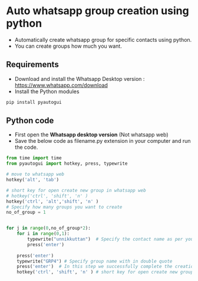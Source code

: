 # Auto whatsapp group creation using python
* Automatically create whatsapp group for specific contacts using python.  
* You can create groups how much you want. 

## Requirements
* Download and install the Whatsapp Desktop version : https://www.whatsapp.com/download  
* Install the Python modules
```python
pip install pyautogui
```

## Python code
* First  open the **Whatsapp desktop version** (Not whatsapp web)
* Save the below code as filename.py extension in your computer and run the code.
  
```python
from time import time
from pyautogui import hotkey, press, typewrite 

# move to whatsapp web 
hotkey('alt', 'tab')

# short key for open create new group in whatsapp web
# hotkey('ctrl', 'shift', 'n' )
hotkey('ctrl', 'alt','shift', 'n' )
# Specify how many groups you want to create
no_of_group = 1


for j in range(0,no_of_group*2): 
    for i in range(0,1):
        typewrite("unnikkuttan")  # Specify the contact name as per your phone with in double quote
        press('enter')
    
    press('enter')
    typewrite("GRP4") # Specify group name with in double quote
    press('enter')  # In this step we successfully complete the creation of a group
    hotkey('ctrl', 'shift', 'n' ) # short key for open create new group 

```


